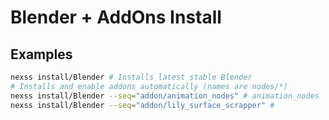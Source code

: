 # Blender + AddOns Install

## Examples

```sh
nexss install/Blender # Installs latest stable Blender
# Installs and enable addons automatically (names are nodes/*)
nexss install/Blender --seq="addon/animation_nodes" # animation_nodes
nexss install/Blender --seq="addon/lily_surface_scrapper" #
```
